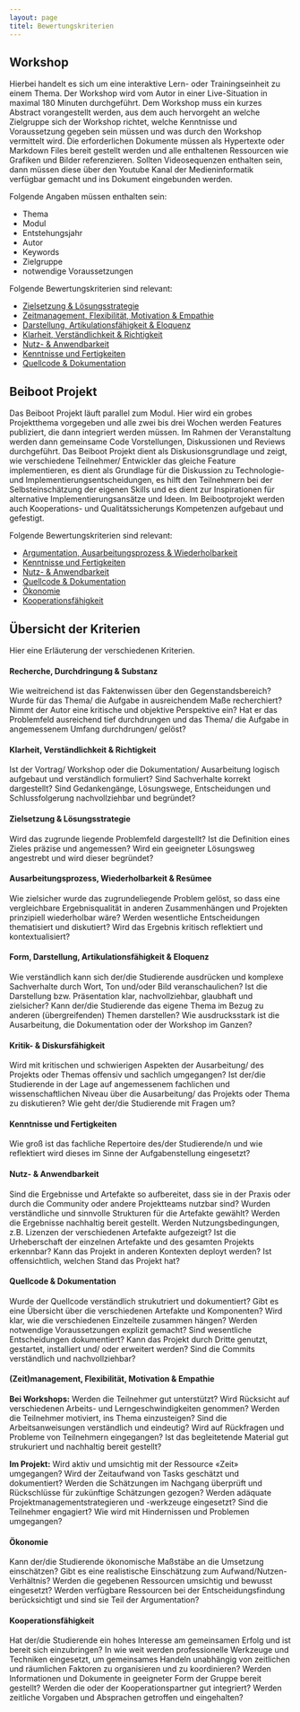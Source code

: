 ```yaml
---
layout: page
titel: Bewertungskriterien
---
```


## Workshop

Hierbei handelt es sich um eine interaktive Lern- oder Trainingseinheit zu einem Thema. Der Workshop wird vom Autor in einer Live-Situation in maximal 180 Minuten durchgeführt. Dem Workshop muss ein kurzes Abstract vorangestellt werden, aus dem auch hervorgeht an welche Zielgruppe sich der Workshop richtet, welche Kenntnisse und Voraussetzung gegeben sein müssen und was durch den Workshop vermittelt wird. Die erforderlichen Dokumente müssen als Hypertexte oder Markdown Files bereit gestellt werden und alle enthaltenen Ressourcen wie Grafiken und Bilder referenzieren. Sollten Videosequenzen enthalten sein, dann müssen diese über den Youtube Kanal der Medieninformatik verfügbar gemacht und ins Dokument eingebunden werden.

Folgende Angaben müssen enthalten sein:
- Thema
- Modul
- Entstehungsjahr
- Autor
- Keywords
- Zielgruppe
- notwendige Voraussetzungen

Folgende Bewertungskriterien sind relevant:
- [Zielsetzung & Lösungsstrategie](/mi-master-wtw/bewertungskriterien/#zielsetzung--lösungsstrategie)
- [Zeitmanagement, Flexibilität, Motivation &amp; Empathie](/mi-master-wtw/bewertungskriterien/#zeitmanagement-flexibilität-motivation--empathie)
- [Darstellung, Artikulationsfähigkeit & Eloquenz](/mi-master-wtw/bewertungskriterien/#darstellung-artikulationsfähigkeit--eloquenz)
- [Klarheit, Verständlichkeit & Richtigkeit](/mi-master-wtw/bewertungskriterien/#klarheit-verständlichkeit--richtigkeit)
- [Nutz- & Anwendbarkeit](/mi-master-wtw/bewertungskriterien/#nutz---anwendbarkeit)
- [Kenntnisse und Fertigkeiten](/mi-master-wtw/bewertungskriterien/#kenntnisse-und-fertigkeiten)
- [Quellcode & Dokumentation](/mi-master-wtw/bewertungskriterien/#quellcode--dokumentation)


## Beiboot Projekt

Das Beiboot Projekt läuft parallel zum Modul. Hier wird ein grobes Projektthema vorgegeben und alle zwei bis drei Wochen werden Features publiziert, die dann integriert werden müssen. Im Rahmen der Veranstaltung werden dann gemeinsame Code Vorstellungen, Diskussionen und Reviews durchgeführt. Das Beiboot Projekt dient als Diskusionsgrundlage und zeigt, wie verschiedene Teilnehmer/ Entwickler das gleiche Feature implementieren, es dient als Grundlage für die Diskussion zu Technologie- und Implementierungsentscheidungen, es hilft den Teilnehmern bei der Selbsteinschätzung der eigenen Skills und es dient zur Inspirationen für alternative Implementierungsansätze und Ideen. Im Beibootprojekt werden auch Kooperations- und Qualitätssicherungs Kompetenzen aufgebaut und gefestigt. 

Folgende Bewertungskriterien sind relevant:
- [Argumentation, Ausarbeitungsprozess & Wiederholbarkeit](/mi-master-wtw/bewertungskriterien/#ausarbeitungsprozess--wiederholbarkeit)
- [Kenntnisse und Fertigkeiten](/mi-master-wtw/bewertungskriterien/#kenntnisse-und-fertigkeiten)
- [Nutz- & Anwendbarkeit](/mi-master-wtw/bewertungskriterien/#nutz---anwendbarkeit)
- [Quellcode & Dokumentation](/mi-master-wtw/bewertungskriterien/#quellcode--dokumentation)
- [Ökonomie](/mi-master-wtw/bewertungskriterien/#ökonomie)
- [Kooperationsfähigkeit](/mi-master-wtw/bewertungskriterien/#kooperationsfähigkeit) 

## Übersicht der Kriterien

Hier eine Erläuterung der verschiedenen Kriterien.

#### Recherche, Durchdringung & Substanz
<!-- [Recherche, Durchdringung & Substanz](/mi-master-wtw/bewertungskriterien/#recherche-durchdringung--substanz) -->
Wie weitreichend ist das Faktenwissen über den Gegenstandsbereich? Wurde für das Thema/ die Aufgabe in ausreichendem Maße recherchiert? Nimmt der Autor eine kritische und objektive Perspektive ein? Hat er das Problemfeld ausreichend tief durchdrungen und das Thema/ die Aufgabe in angemessenem Umfang durchdrungen/ gelöst? 

#### Klarheit, Verständlichkeit & Richtigkeit
<!-- [Klarheit, Verständlichkeit & Richtigkeit](/mi-master-wtw/bewertungskriterien/#klarheit-verständlichkeit--richtigkeit) -->
Ist der Vortrag/ Workshop oder die Dokumentation/ Ausarbeitung logisch aufgebaut und verständlich formuliert? Sind Sachverhalte korrekt dargestellt? Sind Gedankengänge, Lösungswege, Entscheidungen und Schlussfolgerung nachvollziehbar und begründet?

#### Zielsetzung & Lösungsstrategie
<!-- [Zielsetzung & Lösungsstrategie](/mi-master-wtw/bewertungskriterien/#zielsetzung--lösungsstrategie) -->
Wird das zugrunde liegende Problemfeld dargestellt? Ist die Definition eines Zieles präzise und angemessen? Wird ein geeigneter Lösungsweg angestrebt und wird dieser begründet?

#### Ausarbeitungsprozess, Wiederholbarkeit & Resümee
<!-- [Ausarbeitungsprozess & Wiederholbarkeit](/mi-master-wtw/bewertungskriterien/#ausarbeitungsprozess--wiederholbarkeit)-->
Wie zielsicher wurde das zugrundeliegende Problem gelöst, so dass eine vergleichbare Ergebnisqualität in anderen Zusammenhängen und Projekten prinzipiell wiederholbar wäre? Werden wesentliche Entscheidungen thematisiert und diskutiert? Wird das Ergebnis kritisch reflektiert und kontextualisiert?

#### Form, Darstellung, Artikulationsfähigkeit & Eloquenz
<!-- [Darstellung, Artikulationsfähigkeit & Eloquenz](/mi-master-wtw/bewertungskriterien/#darstellung-artikulationsfähigkeit--eloquenz) -->
Wie verständlich kann sich der/die Studierende ausdrücken und komplexe Sachverhalte durch Wort, Ton und/oder Bild veranschaulichen? Ist die Darstellung bzw. Präsentation klar, nachvollziehbar, glaubhaft und zielsicher? Kann der/die Studierende das eigene Thema im Bezug zu anderen (übergreifenden) Themen darstellen? Wie ausdrucksstark ist die Ausarbeitung, die Dokumentation oder der Workshop im Ganzen?

#### Kritik- & Diskursfähigkeit
<!-- [Kritik- & Diskursfähigkeit](/mi-master-wtw/bewertungskriterien/#kritik---diskursfähigkeit)-->
Wird mit kritischen und schwierigen Aspekten der Ausarbeitung/ des Projekts oder Themas offensiv und sachlich umgegangen? Ist der/die Studierende in der Lage auf angemessenem fachlichen und wissenschaftlichen Niveau über die Ausarbeitung/ das Projekts oder Thema zu diskutieren? Wie geht der/die Studierende mit Fragen um?

#### Kenntnisse und Fertigkeiten
<!-- [Kenntnisse und Fertigkeiten](/mi-master-wtw/bewertungskriterien/#kenntnisse-und-fertigkeiten)-->
Wie groß ist das fachliche Repertoire des/der Studierende/n und wie reflektiert wird dieses im Sinne der Aufgabenstellung eingesetzt? 

#### Nutz- & Anwendbarkeit
<!-- [Nutz- & Anwendbarkeit](/mi-master-wtw/bewertungskriterien/#nutz---anwendbarkeit)-->
Sind die Ergebnisse und Artefakte so aufbereitet, dass sie in der Praxis oder durch die Community oder andere Projektteams nutzbar sind? Wurden verständliche und sinnvolle Strukturen für die Artefakte gewählt? Werden die Ergebnisse nachhaltig bereit gestellt. Werden Nutzungsbedingungen, z.B. Lizenzen der verschiedenen Artefakte aufgezeigt? Ist die Urheberschaft der einzelnen Artefakte und des gesamten Projekts erkennbar? Kann das Projekt in anderen Kontexten deployt werden? Ist offensichtlich, welchen Stand das Projekt hat? 

#### Quellcode & Dokumentation
<!-- [Quellcode & Dokumentation](/mi-master-wtw/bewertungskriterien/#quellcode--dokumentation) -->
Wurde der Quellcode verständlich strukutriert und dokumentiert? Gibt es eine Übersicht über die verschiedenen Artefakte und Komponenten? Wird klar, wie die verschiedenen Einzelteile zusammen hängen? Werden notwendige Voraussetzungen explizit gemacht? Sind wesentliche Entscheidungen dokumentiert? Kann das Projekt durch Dritte genutzt, gestartet, installiert und/ oder erweitert werden? Sind die Commits verständlich und nachvollziehbar?

#### (Zeit)management, Flexibilität, Motivation & Empathie
<!-- [Zeitmanagement, Flexibilität, Motivation &amp; Empathie (Workshops)](/mi-master-wtw/bewertungskriterien/#zeitmanagement-flexibilität-motivation--empathie)-->

**Bei Workshops:**
Werden die Teilnehmer gut unterstützt? Wird Rücksicht auf verschiedenen Arbeits- und Lerngeschwindigkeiten genommen? Werden die Teilnehmer motiviert, ins Thema einzusteigen? Sind die Arbeitsanweisungen verständlich und eindeutig? Wird auf Rückfragen und Probleme von Teilnehmern eingegangen? Ist das begleitetende Material gut strukuriert und nachhaltig bereit gestellt?

**Im Projekt:**
Wird aktiv und umsichtig mit der Ressource «Zeit» umgegangen? Wird der Zeitaufwand von Tasks geschätzt und dokumentiert? Werden die Schätzungen im Nachgang überprüft und Rückschlüsse für zukünftige Schätzungen gezogen? Werden adäquate Projektmanagementstrategieren und -werkzeuge eingesetzt? Sind die Teilnehmer engagiert? Wie wird mit Hindernissen und Problemen umgegangen?

#### Ökonomie
<!-- [Ökonomie](/mi-master-wtw/bewertungskriterien/#ökonomie) -->
Kann der/die Studierende ökonomische Maßstäbe an die Umsetzung einschätzen? Gibt es eine realistische Einschätzung zum Aufwand/Nutzen-Verhältnis? Werden die gegebenen Ressourcen umsichtig und bewusst eingesetzt? Werden verfügbare Ressourcen bei der Entscheidungsfindung berücksichtigt und sind sie Teil der Argumentation?

#### Kooperationsfähigkeit
<!-- [Kooperationsfähigkeit](/mi-master-wtw/bewertungskriterien/#kooperationsfähigkeit) -->
Hat der/die Studierende ein hohes Interesse am gemeinsamen Erfolg und ist bereit sich einzubringen? In wie weit werden professionelle Werkzeuge und Techniken eingesetzt, um gemeinsames Handeln unabhängig von zeitlichen und räumlichen Faktoren zu organisieren und zu koordinieren? Werden Informationen und Dokumente in geeigneter Form der Gruppe bereit gestellt? Werden die oder der Kooperationspartner gut integriert? Werden zeitliche Vorgaben und Absprachen getroffen und eingehalten?